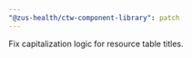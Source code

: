 ```yaml
---
"@zus-health/ctw-component-library": patch
---
```


Fix capitalization logic for resource table titles.
